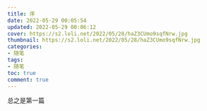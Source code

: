 ```yaml
---
title: 序
date: 2022-05-29 00:05:54
updated: 2022-05-29 00:06:12
cover: https://s2.loli.net/2022/05/28/haZ3CUmo9sqfNrw.jpg
thumbnail: https://s2.loli.net/2022/05/28/haZ3CUmo9sqfNrw.jpg
categories:
- 随笔
tags:
- 随笔
toc: true
comment: true
---
```


总之是第一篇

<!-- more -->
